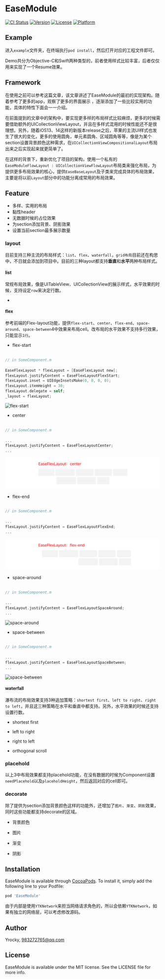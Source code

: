 # EaseModule

[![CI Status](https://img.shields.io/travis/Yrocky/EaseModule.svg?style=flat)](https://travis-ci.org/Yrocky/EaseModule)
[![Version](https://img.shields.io/cocoapods/v/EaseModule.svg?style=flat)](https://cocoapods.org/pods/EaseModule)
[![License](https://img.shields.io/cocoapods/l/EaseModule.svg?style=flat)](https://cocoapods.org/pods/EaseModule)
[![Platform](https://img.shields.io/cocoapods/p/EaseModule.svg?style=flat)](https://cocoapods.org/pods/EaseModule)

## Example

进入`example`文件夹，在终端执行`pod install`，然后打开对应的工程文件即可。

Demo共分为Objective-C和Swift两种类型的，前者使用样式比较丰富，后者仅仅用来实现了一个Resume效果。

## Framework

在使用之前可以参考这篇文章，该文章讲述了EaseModule的最初的实现架构。随着参考了更多的app，观察了更多的界面展示 ，逐渐添加了一些比较实用的功能，具体的特性下面会一一介绍。

在前面提到的文章中的架构中，要实现更多样的布局样式比较麻烦，更多的时候需要借助额外的UICollectionViewLayout，并且在多样式混用的时候性能还不是很理想。另外，随着iOS13、14这样的新版本release之后，苹果的主流UI样式也发生了很大的变化，更多的使用圆角，单元素圆角、区域圆角等等，像是为某个section设置背景颜色这种需求，在`UICollectionViewCompositionalLayout`布局出来之后实现起来就更简单了。

在这样的背景下，重新优化了项目的架构，使用一个私有的`EaseModuleFlowLayout : UICollectionViewFlowLayout`布局类来强化布局，为提供更多布局效果的核心，提供`EaseBaseLayout`及子类来完成具体的布局效果，主要是将以前`Layout`部分中的功能分离成常用的布局效果。

## Feature

* 多样、实用的布局
* 黏性header
* 无数据时候的占位效果
* 为section添加背景、阴影效果
* 设置当前section最多展示数量

### layout

目前支持三种主流的布局样式：`list`、`flex`、`waterfall`，`grid布局`目前还在构思中，不日就会添加到项目中。目前的三种layout都支持**垂直**和**水平**两种布局样式。


#### list

常规布局效果，像是UITableView、UICollectionView的展示样式，水平效果的时候，支持设定`row`来决定行数。

* 

#### flex

参考前端的Flex-layout功能，提供`flex-start`、`center`、`flex-end`、`space-around`、`space-between`4中效果来布局cell。改布局的水平效果不支持多行效果，只能显示`1行`。

* flex-start

``` Objective-C

// in SomeComponent.m

EaseFlexLayout * flexLayout = [EaseFlexLayout new];
flexLayout.justifyContent = EaseFlexLayoutFlexStart;
flexLayout.inset = UIEdgeInsetsMake(0, 0, 0, 0);
flexLayout.itemHeight = 30;
flexLayout.delegate = self;
_layout = flexLayout;

```
![flex-start](../Resource/flex-start.png)

* center

``` Objective-C

// in SomeComponent.m

...
flexLayout.justifyContent = EaseFlexLayoutCenter;
...
```

![center](/Resource/center.png)

* flex-end

``` Objective-C

// in SomeComponent.m

...
flexLayout.justifyContent = EaseFlexLayoutFlexEnd;
...
```

![flex-end](Resource/flex-end.png)

* space-around

``` Objective-C

// in SomeComponent.m

...
flexLayout.justifyContent = EaseFlexLayoutSpaceAround;
...
```

![space-around](../Resource/space-around.png)

* space-between

``` Objective-C

// in SomeComponent.m

...
flexLayout.justifyContent = EaseFlexLayoutSpaceBetween;
...
```

![space-between](../Resource/space-between.png)

#### waterfall

瀑布流的布局效果支持3种追加策略：`shortest first`、`left to right`、`right to left`，并且这三种策略在水平和垂直中都支持。另外，水平效果的时候还支持设置行数。

* shortest first

* left to right

* right to left

* orthogonal scroll

### placehold

以上3中布局效果都支持placehold功能，在没有数据的时候为Component设置`needPlacehold`以及`placeholdHeight`，然后返回对应的cell即可。


### decorate

除了提供为section添加背景颜色这样的功能外，还增加了`图片`、`渐变`、`阴影`效果，同时这些功能都支持decorate的区域。

* 背景颜色

* 图片

* 渐变

* 阴影



## Installation

EaseModule is available through [CocoaPods](https://cocoapods.org). To install
it, simply add the following line to your Podfile:

```ruby
pod 'EaseModule'
```

由于内部是使用`YTKNetwork`来担当网络请求角色的，所以会依赖`YTKNetwork`，如果有独立的网络层，可以考虑修改源码。

## Author

Yrocky, 983272765@qq.com

## License

EaseModule is available under the MIT license. See the LICENSE file for more info.
